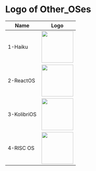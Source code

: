 # Logo of Other_OSes
Name|Logo
--|--
1-Haiku|<img src="https://user-images.githubusercontent.com/69227436/236678987-d6d04ed1-1d80-43c6-b692-0469f664f33f.png" width="100px">
2-ReactOS|<img src="https://user-images.githubusercontent.com/69227436/236678989-f3bdd9f3-9c48-46af-b679-e6aa349c7698.png" width="100px">
3-KolibriOS|<img src="https://user-images.githubusercontent.com/69227436/236678990-e25b28f6-0976-409b-ab95-d303046460f9.png" width="100px">
4-RISC OS|<img src="https://user-images.githubusercontent.com/69227436/236678992-b4bbb090-5813-4a8a-9427-2f7b10947b7a.png" width="100px">
